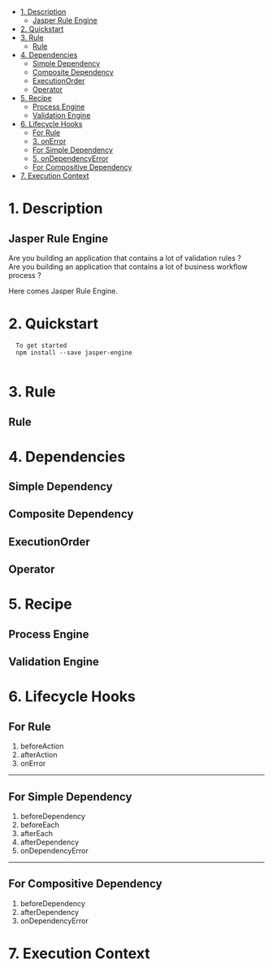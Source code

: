 - [1. Description](#1-description)
  - [Jasper Rule Engine](#jasper-rule-engine)
- [2. Quickstart](#2-quickstart)
- [3. Rule](#3-rule)
  - [Rule](#rule)
- [4. Dependencies](#4-dependencies)
  - [Simple Dependency](#simple-dependency)
  - [Composite Dependency](#composite-dependency)
  - [ExecutionOrder](#executionorder)
  - [Operator](#operator)
- [5. Recipe](#5-recipe)
  - [Process Engine](#process-engine)
  - [Validation Engine](#validation-engine)
- [6. Lifecycle Hooks](#6-lifecycle-hooks)
  - [For Rule](#for-rule)
  - [3. onError](#3-onerror)
  - [For Simple Dependency](#for-simple-dependency)
  - [5. onDependencyError](#5-ondependencyerror)
  - [For Compositive Dependency](#for-compositive-dependency)
- [7. Execution Context](#7-execution-context)


# 1. Description
  ## Jasper Rule Engine
  Are you building an application that contains a lot of validation rules ?   
  Are you building an application that contains a lot of business workflow process ?   
  
  Here comes Jasper Rule Engine.

# 2. Quickstart
      To get started  
      npm install --save jasper-engine 

```typescript


```

# 3. Rule
## Rule

# 4. Dependencies
## Simple Dependency

## Composite Dependency

## ExecutionOrder

## Operator

# 5. Recipe
## Process Engine
## Validation Engine

# 6. Lifecycle Hooks
## For Rule
1. beforeAction
2. afterAction
3. onError
---
## For Simple Dependency
1. beforeDependency
2. beforeEach
3. afterEach
4. afterDependency
5. onDependencyError
---
## For Compositive Dependency
1. beforeDependency
2. afterDependency
3. onDependencyError

# 7. Execution Context

